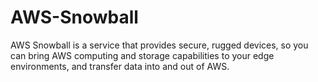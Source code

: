 # AWS-Snowball
AWS Snowball is a service that provides secure, rugged devices, so you can bring AWS computing and storage capabilities to your edge environments, and transfer data into and out of AWS.
